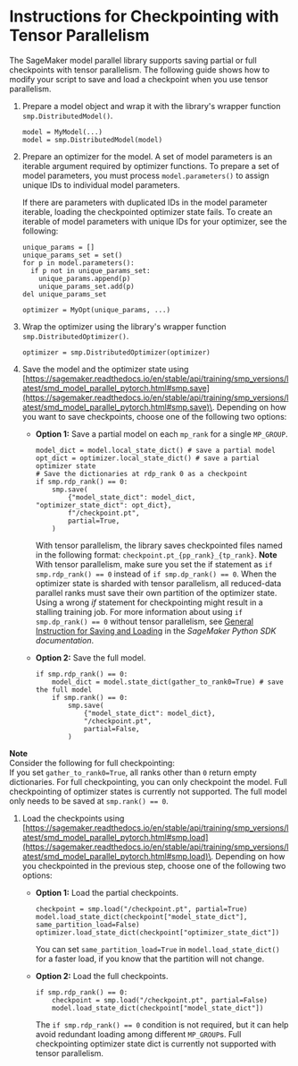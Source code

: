 # Instructions for Checkpointing with Tensor Parallelism<a name="model-parallel-extended-features-pytorch-saving-loading-checkpoints"></a>

The SageMaker model parallel library supports saving partial or full checkpoints with tensor parallelism\. The following guide shows how to modify your script to save and load a checkpoint when you use tensor parallelism\.

1. Prepare a model object and wrap it with the library's wrapper function `smp.DistributedModel()`\.

   ```
   model = MyModel(...)
   model = smp.DistributedModel(model)
   ```

1. Prepare an optimizer for the model\. A set of model parameters is an iterable argument required by optimizer functions\. To prepare a set of model parameters, you must process `model.parameters()` to assign unique IDs to individual model parameters\. 

   If there are parameters with duplicated IDs in the model parameter iterable, loading the checkpointed optimizer state fails\. To create an iterable of model parameters with unique IDs for your optimizer, see the following:

   ```
   unique_params = []
   unique_params_set = set()
   for p in model.parameters():
     if p not in unique_params_set:
       unique_params.append(p)
       unique_params_set.add(p)
   del unique_params_set
   
   optimizer = MyOpt(unique_params, ...)
   ```

1. Wrap the optimizer using the library's wrapper function `smp.DistributedOptimizer()`\.

   ```
   optimizer = smp.DistributedOptimizer(optimizer)
   ```

1. Save the model and the optimizer state using [https://sagemaker.readthedocs.io/en/stable/api/training/smp_versions/latest/smd_model_parallel_pytorch.html#smp.save](https://sagemaker.readthedocs.io/en/stable/api/training/smp_versions/latest/smd_model_parallel_pytorch.html#smp.save)\. Depending on how you want to save checkpoints, choose one of the following two options:
   + **Option 1:** Save a partial model on each `mp_rank` for a single `MP_GROUP`\.

     ```
     model_dict = model.local_state_dict() # save a partial model
     opt_dict = optimizer.local_state_dict() # save a partial optimizer state
     # Save the dictionaries at rdp_rank 0 as a checkpoint
     if smp.rdp_rank() == 0:
         smp.save(
             {"model_state_dict": model_dict, "optimizer_state_dict": opt_dict},
             f"/checkpoint.pt",
             partial=True,
         )
     ```

     With tensor parallelism, the library saves checkpointed files named in the following format: `checkpoint.pt_{pp_rank}_{tp_rank}`\.
**Note**  
With tensor parallelism, make sure you set the if statement as `if smp.rdp_rank() == 0` instead of `if smp.dp_rank() == 0`\. When the optimizer state is sharded with tensor parallelism, all reduced\-data parallel ranks must save their own partition of the optimizer state\. Using a wrong *if* statement for checkpointing might result in a stalling training job\. For more information about using `if smp.dp_rank() == 0` without tensor parallelism, see [General Instruction for Saving and Loading](https://sagemaker.readthedocs.io/en/stable/api/training/smp_versions/latest/smd_model_parallel_pytorch.html#general-instruction-for-saving-and-loading) in the *SageMaker Python SDK documentation*\. 
   + **Option 2:** Save the full model\.

     ```
     if smp.rdp_rank() == 0:
         model_dict = model.state_dict(gather_to_rank0=True) # save the full model
         if smp.rank() == 0:
             smp.save(
                 {"model_state_dict": model_dict},
                 "/checkpoint.pt",
                 partial=False,
             )
     ```
**Note**  
Consider the following for full checkpointing:   
If you set `gather_to_rank0=True`, all ranks other than `0` return empty dictionaries\.
For full checkpointing, you can only checkpoint the model\. Full checkpointing of optimizer states is currently not supported\.
The full model only needs to be saved at `smp.rank() == 0`\.

1. Load the checkpoints using [https://sagemaker.readthedocs.io/en/stable/api/training/smp_versions/latest/smd_model_parallel_pytorch.html#smp.load](https://sagemaker.readthedocs.io/en/stable/api/training/smp_versions/latest/smd_model_parallel_pytorch.html#smp.load)\. Depending on how you checkpointed in the previous step, choose one of the following two options:
   + **Option 1:** Load the partial checkpoints\.

     ```
     checkpoint = smp.load("/checkpoint.pt", partial=True)
     model.load_state_dict(checkpoint["model_state_dict"], same_partition_load=False)
     optimizer.load_state_dict(checkpoint["optimizer_state_dict"])
     ```

     You can set `same_partition_load=True` in `model.load_state_dict()` for a faster load, if you know that the partition will not change\.
   + **Option 2:** Load the full checkpoints\.

     ```
     if smp.rdp_rank() == 0:
         checkpoint = smp.load("/checkpoint.pt", partial=False)
         model.load_state_dict(checkpoint["model_state_dict"])
     ```

     The `if smp.rdp_rank() == 0` condition is not required, but it can help avoid redundant loading among different `MP_GROUP`s\. Full checkpointing optimizer state dict is currently not supported with tensor parallelism\.
